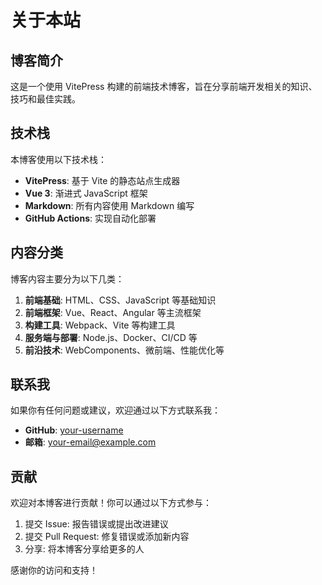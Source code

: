 # 关于本站

## 博客简介

这是一个使用 VitePress 构建的前端技术博客，旨在分享前端开发相关的知识、技巧和最佳实践。

## 技术栈

本博客使用以下技术栈：

- **VitePress**: 基于 Vite 的静态站点生成器
- **Vue 3**: 渐进式 JavaScript 框架
- **Markdown**: 所有内容使用 Markdown 编写
- **GitHub Actions**: 实现自动化部署

## 内容分类

博客内容主要分为以下几类：

1. **前端基础**: HTML、CSS、JavaScript 等基础知识
2. **前端框架**: Vue、React、Angular 等主流框架
3. **构建工具**: Webpack、Vite 等构建工具
4. **服务端与部署**: Node.js、Docker、CI/CD 等
5. **前沿技术**: WebComponents、微前端、性能优化等

## 联系我

如果你有任何问题或建议，欢迎通过以下方式联系我：

- **GitHub**: [your-username](https://github.com/your-username)
- **邮箱**: your-email@example.com

## 贡献

欢迎对本博客进行贡献！你可以通过以下方式参与：

1. 提交 Issue: 报告错误或提出改进建议
2. 提交 Pull Request: 修复错误或添加新内容
3. 分享: 将本博客分享给更多的人

感谢你的访问和支持！
